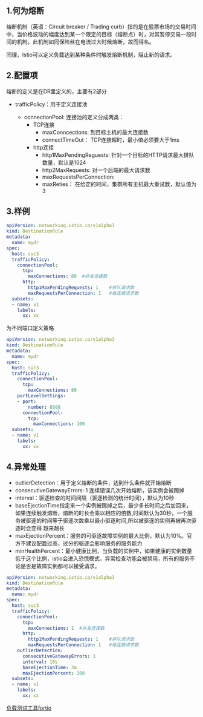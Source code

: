 ## 1.何为熔断

熔断机制（英语：Circuit breaker / Trading curb）指的是在股票市场的交易时间中，当价格波动的幅度达到某一个限定的目标（熔断点）时，对其暂停交易一段时间的机制。此机制如同保险丝在电流过大时候熔断，故而得名。

同理，Istio可以定义负载达到某种条件时触发熔断机制，阻止新的请求。

## 2.配置项

熔断的定义是在DR里定义的，主要有2部分

* trafficPolicy：用于定义连接池

  * connectionPool: 连接池的定义分成两类：
    * TCP连接
      * maxConncections: 到目标主机的最大连接数
      * connectTimeOut： TCP连接超时，最小值必须要大于1ms
    * http连接
      * http1MaxPendingReguests: 针对一个目标的HTTP请求最大排队数量，默认是1024
      * http2MaxRequests: 对一个后端的最大请求数
      * maxRequestsPerConnection:
      * maxReties： 在给定的时间，集群所有主机最大重试数，默认值为3

## 3.样例

```yaml
apiVersion: networking.istio.io/v1alpha3
kind: DestinationRule
metadata:
  name: mydr
spec:
  host: svc3
  trafficPolicy:
    connectionPool:
      tcp:
        maxConnections: 80  #并发连接数
      http:
        http1MaxPendingRequests: 1    #排队请求数
        maxRequestsPerConnection: 1   #每连接请求数
  subsets:
  - name: v1
    labels:
      xx: xx
```
为不同端口定义策略

```yaml
apiVersion: networking.istio.io/v1alpha3
kind: DestinationRule
metadata:
  name: mydr
spec:
  host: svc3
  trafficPolicy:
    connectionPool:
      tcp:
        maxConnections: 80  
    portLevelSettings:
    - port:
        number: 8888
      connectionPool:
        tcp:
          maxConnections: 100  
  subsets:
  - name: v1
    labels:
      xx: xx
```

## 4.异常处理

* outlierDetection：用于定义熔断的条件，达到什么条件就开始熔断
* consecutiveGatewayErrors: 1 连续错误几次开始熔断，该实例会被踢掉
* interval：驱逐检查的时间间隔（驱逐检测的统计时间），默认为10秒
* baseEjectionTime指定来一个实例被踢掉之后，最少多长时间之后加回来，如果连续触发熔断，熔断的时长会乘以相应的倍数,时间默认为30秒，一个服务被驱逐的时间等于驱逐次数乘以最小驱逐时间,所以被驱逐的实例再被再次驱逐时会变得
越来越长
* maxEjectionPercent：服务的可驱逐故障实例的最大比例，默认为10%。官方不建议配置过高，过分的驱逐会影响服务的服务能力
* minHealthPercent：最小健康比例，当负载的实例中，如果健康的实例数量低于这个比例，istio会进入恐慌模式，异常检查功能会被禁用，所有的服务不论是否是故障实例都可以接受请求。

```yaml
apiVersion: networking.istio.io/v1alpha3
kind: DestinationRule
metadata:
  name: mydr
spec:
  host: svc3
  trafficPolicy:
    connectionPool:
      tcp:
        maxConnections: 1  #并发连接数
      http:
        http1MaxPendingRequests: 1    #排队请求数
        maxRequestsPerConnection: 1   #每连接请求数
    outlierDetection:
      consecutiveGatewayErrors: 1
      interval: 10s
      baseEjectionTime: 3m
      maxEjectionPercent: 100
  subsets:
  - name: v1
    labels:
      xx: xx
```

[负载测试工具fortio](https://github.com/fortio/fortio)